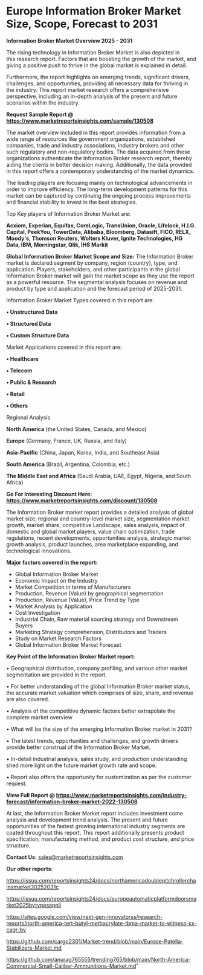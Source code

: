 # Europe Information Broker Market Size, Scope, Forecast to 2031

<Strong> Information Broker Market Overview 2025 - 2031</strong>

The rising technology in Information Broker Market is also depicted in this research report. Factors that are boosting the growth of the market, and giving a positive push to thrive in the global market is explained in detail.

Furthermore, the report highlights on emerging trends, significant drivers, challenges, and opportunities, providing all necessary data for thriving in the industry. This report market research offers a comprehensive perspective, including an in-depth analysis of the present and future scenarios within the industry.

<strong>Request Sample Report @ <a href=https://www.marketreportsinsights.com/sample/130508>https://www.marketreportsinsights.com/sample/130508</a></strong>

The market overview included in this report provides information from a wide range of resources like government organizations, established companies, trade and industry associations, industry brokers and other such regulatory and non-regulatory bodies. The data acquired from these organizations authenticate the Information Broker research report, thereby aiding the clients in better decision making. Additionally, the data provided in this report offers a contemporary understanding of the market dynamics.

The leading players are focusing mainly on technological advancements in order to improve efficiency. The long-term development patterns for this market can be captured by continuing the ongoing process improvements and financial stability to invest in the best strategies.

Top Key players of Information Broker Market are:

<strong>Acxiom, Experian, Equifax, CoreLogic, TransUnion, Oracle, Lifelock, H.I.G. Capital, PeekYou, TowerData, Alibaba, Bloomberg, Datasift, FICO, RELX, Moody's, Thomson Reuters, Wolters Kluver, Ignite Technologies, HG Data, IBM, Morningstar, Qlik, IHS Markit</strong>

<strong><b>Global Information Broker Market Scope and Size:</b></strong>
The Information Broker market is declared segment by company, region (country), type, and application. Players, stakeholders, and other participants in the global Information Broker market will gain the market scope as they use the report as a powerful resource. The segmental analysis focuses on revenue and product by type and application and the forecast period of 2025-2031.

Information Broker Market Types covered in this report are:

<strong>• Unstructured Data

• Structured Data

• Custom Structure Data</strong>

Market Applications covered in this report are:

<strong>• Healthcare

• Telecom

• Public & Research

• Retail

• Others</strong> 

Regional Analysis

<strong>North America</strong> (the United States, Canada, and Mexico)

<strong>Europe</strong> (Germany, France, UK, Russia, and Italy)

<strong>Asia-Pacific</strong> (China, Japan, Korea, India, and Southeast Asia)

<strong>South America</strong> (Brazil, Argentina, Colombia, etc.)

<strong>The Middle East and Africa</strong> (Saudi Arabia, UAE, Egypt, Nigeria, and South Africa)

<strong>Go For Interesting Discount Here: <a href=https://www.marketreportsinsights.com/discount/130508>https://www.marketreportsinsights.com/discount/130508</a></strong>

The Information Broker market report provides a detailed analysis of global market size, regional and country-level market size, segmentation market growth, market share, competitive Landscape, sales analysis, impact of domestic and global market players, value chain optimization, trade regulations, recent developments, opportunities analysis, strategic market growth analysis, product launches, area marketplace expanding, and technological innovations.

<strong><b>Major factors covered in the report:</b></strong>
<ul>
  <li>Global Information Broker Market </li>
  <li>Economic Impact on the Industry</li>
  <li>Market Competition in terms of Manufacturers</li>
  <li>Production, Revenue (Value) by geographical segmentation</li>
  <li>Production, Revenue (Value), Price Trend by Type</li>
  <li>Market Analysis by Application</li>
  <li>Cost Investigation</li>
  <li>Industrial Chain, Raw material sourcing strategy and Downstream Buyers</li>
  <li>Marketing Strategy comprehension, Distributors and Traders</li>
  <li>Study on Market Research Factors</li>
  <li>Global Information Broker Market Forecast</li>
</ul>

<strong><b>Key Point of the Information Broker Market report:</b></strong>

• Geographical distribution, company profiling, and various other market segmentation are provided in the report.

• For better understanding of the global Information Broker market status, the accurate market valuation which comprises of size, share, and revenue are also covered.

• Analysis of the competitive dynamic factors better extrapolate the complete market overview

• What will be the size of the emerging Information Broker market in 2031?

• The latest trends, opportunities and challenges, and growth drivers provide better construal of the Information Broker Market.

• In-detail industrial analysis, sales study, and production understanding shed more light on the future market growth rate and scope.

• Report also offers the opportunity for customization as per the customer request.

<strong><b>View Full Report @ <a href=https://www.marketreportsinsights.com/industry-forecast/information-broker-market-2022-130508>https://www.marketreportsinsights.com/industry-forecast/information-broker-market-2022-130508</a></b></strong>


At last, the Information Broker Market report includes investment come analysis and development trend analysis. The present and future opportunities of the fastest growing international industry segments are coated throughout this report. This report additionally presents product specification, manufacturing method, and product cost structure, and price structure.

<strong>Contact Us:</strong>
sales@marketreportsinsights.com

<strong>Our other reports:</strong>

<a href=https://issuu.com/reportsinsights24/docs/northamericadoublepitchrollerchainsmarket20252031c>https://issuu.com/reportsinsights24/docs/northamericadoublepitchrollerchainsmarket20252031c</a>

<a href=https://issuu.com/reportsinsights24/docs/europeautomaticplatformdoorsmarket2025bytypesappli>https://issuu.com/reportsinsights24/docs/europeautomaticplatformdoorsmarket2025bytypesappli</a>

<a href=https://sites.google.com/view/next-gen-innovatorss/research-reports/north-america-tert-butyl-methacrylate-tbma-market-to-witness-xx-cagr-by>https://sites.google.com/view/next-gen-innovatorss/research-reports/north-america-tert-butyl-methacrylate-tbma-market-to-witness-xx-cagr-by</a>

<a href=https://github.com/cargo2301/Market-trend/blob/main/Europe-Patella-Stabilizers-Market.md>https://github.com/cargo2301/Market-trend/blob/main/Europe-Patella-Stabilizers-Market.md</a>

<a href=https://github.com/anurag765555/trending765/blob/main/North-America-Commercial-Small-Caliber-Ammunitions-Market.md>https://github.com/anurag765555/trending765/blob/main/North-America-Commercial-Small-Caliber-Ammunitions-Market.md</a>"
